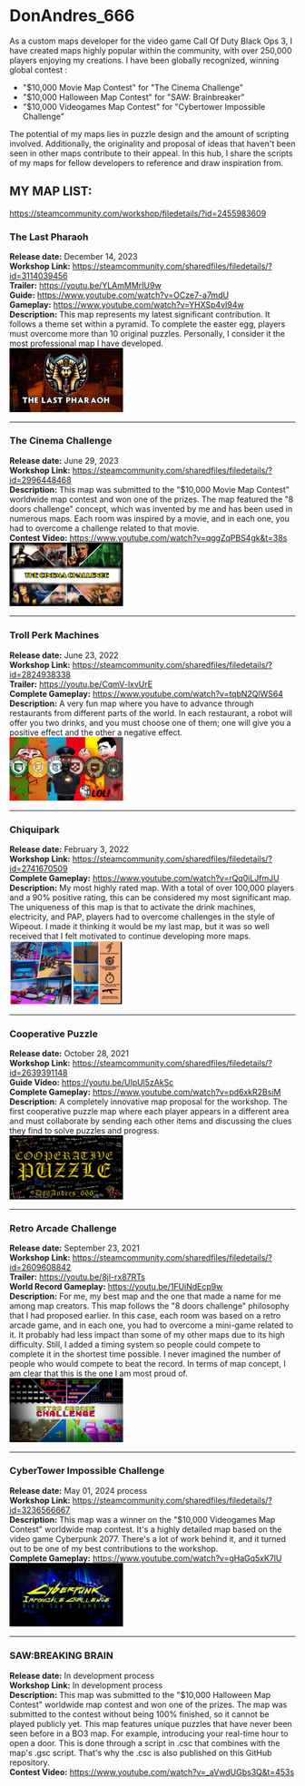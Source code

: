 # DonAndres_666


As a custom maps developer for the video game Call Of Duty Black Ops 3, I have created maps highly popular within the community, with over 250,000 players enjoying my creations. 
I have been globally recognized, winning global contest :
- "$10,000 Movie Map Contest" for "The Cinema Challenge"
- "$10,000 Halloween Map Contest" for "SAW: Brainbreaker"
- "$10,000 Videogames Map Contest" for "Cybertower Impossible Challenge"

The potential of my maps lies in puzzle design and the amount of scripting involved. Additionally, the originality and proposal of ideas that haven't been seen in other maps contribute to their appeal. In this hub, I share the scripts of my maps for fellow developers to reference and draw inspiration from.

## MY MAP LIST:
https://steamcommunity.com/workshop/filedetails/?id=2455983609

### The Last Pharaoh
**Release date:** December 14, 2023<br>
**Workshop Link:** https://steamcommunity.com/sharedfiles/filedetails/?id=3114039456<br>
**Trailer:** https://youtu.be/YLAmMMrIU9w<br>
**Guide:** https://www.youtube.com/watch?v=OCze7-a7mdU<br>
**Gameplay:** https://www.youtube.com/watch?v=YHXSp4vI94w<br>
**Description:** This map represents my latest significant contribution. It follows a theme set within a pyramid. To complete the easter egg, players must overcome more than 10 original puzzles. Personally, I consider it the most professional map I have developed.<br>
<img src="https://github.com/AndresTejeroMena/BO3ZMB_DonAndres666/blob/main/thumbnails/thelastpharaoh.jpg" alt="Descripción de la imagen" width="200" height="auto">

------------------------------------------------------------------------------------------------------------------------------------------------------------------------------------

### The Cinema Challenge
**Release date:** June 29, 2023<br>
**Workshop Link:** https://steamcommunity.com/sharedfiles/filedetails/?id=2996448468<br>
**Description:** This map was submitted to the "$10,000 Movie Map Contest" worldwide map contest and won one of the prizes. The map featured the "8 doors challenge" concept, which was invented by me and has been used in numerous maps. Each room was inspired by a movie, and in each one, you had to overcome a challenge related to that movie.<br>
**Contest Video:** https://www.youtube.com/watch?v=qggZqPBS4gk&t=38s<br>
<img src="https://github.com/AndresTejeroMena/BO3ZMB_DonAndres666/blob/main/thumbnails/cinemachallenge.png" alt="Descripción de la imagen" width="200" height="auto">

------------------------------------------------------------------------------------------------------------------------------------------------------------------------------------

### Troll Perk Machines
**Release date:** June 23, 2022<br>
**Workshop Link:** https://steamcommunity.com/sharedfiles/filedetails/?id=2824938338<br>
**Trailer:** https://youtu.be/CqmV-lxvUrE<br>
**Complete Gameplay:** https://www.youtube.com/watch?v=tqbN2QlWS64<br>
**Description:** A very fun map where you have to advance through restaurants from different parts of the world. In each restaurant, a robot will offer you two drinks, and you must choose one of them; one will give you a positive effect and the other a negative effect.<br>
<img src="https://github.com/AndresTejeroMena/BO3ZMB_DonAndres666/blob/main/thumbnails/trollperkmachines.jpg" alt="Descripción de la imagen" width="200" height="auto">

------------------------------------------------------------------------------------------------------------------------------------------------------------------------------------

### Chiquipark
**Release date:** February 3, 2022<br>
**Workshop Link:** https://steamcommunity.com/sharedfiles/filedetails/?id=2741670509<br>
**Complete Gameplay:** https://www.youtube.com/watch?v=rQq0iLJfmJU<br>
**Description:** My most highly rated map. With a total of over 100,000 players and a 90% positive rating, this can be considered my most significant map. The uniqueness of this map is that to activate the drink machines, electricity, and PAP, players had to overcome challenges in the style of Wipeout. I made it thinking it would be my last map, but it was so well received that I felt motivated to continue developing more maps.<br>
<img src="https://github.com/AndresTejeroMena/BO3ZMB_DonAndres666/blob/main/thumbnails/chiquipark.jpg" alt="Descripción de la imagen" width="200" height="auto">

------------------------------------------------------------------------------------------------------------------------------------------------------------------------------------

### Cooperative Puzzle
**Release date:** October 28, 2021<br>
**Workshop Link:** https://steamcommunity.com/sharedfiles/filedetails/?id=2639391148<br>
**Guide Video:** https://youtu.be/UlpUl5zAkSc<br>
**Complete Gameplay:** https://www.youtube.com/watch?v=pd6xkR2BsiM<br>
**Description:** A completely innovative map proposal for the workshop. The first cooperative puzzle map where each player appears in a different area and must collaborate by sending each other items and discussing the clues they find to solve puzzles and progress.<br>
<img src="https://github.com/AndresTejeroMena/BO3ZMB_DonAndres666/blob/main/thumbnails/cooperativeridle.jpg" alt="Descripción de la imagen" width="200" height="auto">

------------------------------------------------------------------------------------------------------------------------------------------------------------------------------------

### Retro Arcade Challenge
**Release date:** September 23, 2021<br>
**Workshop Link:** https://steamcommunity.com/sharedfiles/filedetails/?id=2609608842<br>
**Trailer:** https://youtu.be/8jl-rx87RTs<br>
**World Record Gameplay:** https://youtu.be/1FUiNdEcp9w<br>
**Description:** For me, my best map and the one that made a name for me among map creators. This map follows the "8 doors challenge" philosophy that I had proposed earlier. In this case, each room was based on a retro arcade game, and in each one, you had to overcome a mini-game related to it. It probably had less impact than some of my other maps due to its high difficulty. Still, I added a timing system so people could compete to complete it in the shortest time possible. I never imagined the number of people who would compete to beat the record. In terms of map concept, I am clear that this is the one I am most proud of.<br>
<img src="https://github.com/AndresTejeroMena/BO3ZMB_DonAndres666/blob/main/thumbnails/retroarcadechallenge.jpg" alt="Descripción de la imagen" width="200" height="auto">

------------------------------------------------------------------------------------------------------------------------------------------------------------------------------------

### CyberTower Impossible Challenge
**Release date:** May 01, 2024 process<br>
**Workshop Link:** https://steamcommunity.com/sharedfiles/filedetails/?id=3236566667<br>
**Description:** This map was a winner on the "$10,000 Videogames Map Contest" worldwide map contest. It's a highly detailed map based on the video game Cyberpunk 2077. There's a lot of work behind it, and it turned out to be one of my best contributions to the workshop.<br>
**Complete Gameplay:** https://www.youtube.com/watch?v=gHaGq5xK7lU<br>
<img src="https://github.com/AndresTejeroMena/BO3ZMB_DonAndres666/blob/main/thumbnails/cyberpunk.jpg" alt="Descripción de la imagen" width="200" height="auto">

------------------------------------------------------------------------------------------------------------------------------------------------------------------------------------

### SAW:BREAKING BRAIN
**Release date:** In development process<br>
**Workshop Link:** In development process<br>
**Description:** This map was submitted to the "$10,000 Halloween Map Contest" worldwide map contest and won one of the prizes. The map was submitted to the contest without being 100% finished, so it cannot be played publicly yet. This map features unique puzzles that have never been seen before in a BO3 map. For example, introducing your real-time hour to open a door. This is done through a script in .csc that combines with the map's .gsc script. That's why the .csc is also published on this GitHub repository.<br>
**Contest Video:** https://www.youtube.com/watch?v=_aVwdUGbs3Q&t=453s<br>

